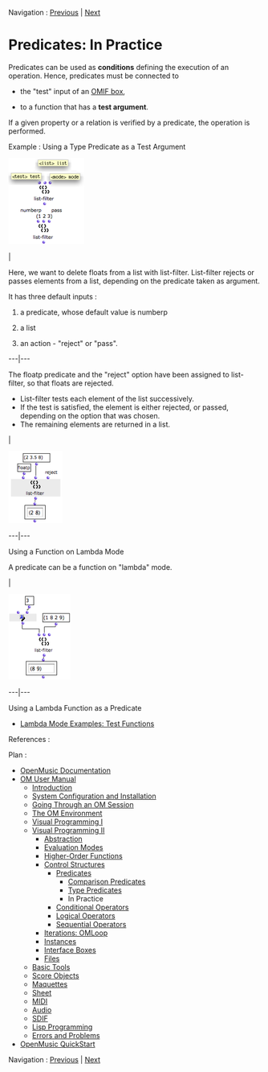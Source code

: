 Navigation : [Previous](PredTypes "page précédente\(Type
Predicates\)") | [Next](ConditionalOps "page
suivante\(Conditional Operators\)")


# Predicates: In Practice

Predicates can be used as **conditions** defining the execution of an
operation. Hence, predicates must be connected to

  * the "test" input of an [OMIF box](ConditionalOps),

  * to a function that has a **test argument**.

If a given property or a relation is verified by a predicate, the operation is
performed.

Example : Using a Type Predicate as a Test Argument

![](../res/defaultlistfilter.png)

|

Here, we want to delete floats from a list with list-filter. List-filter
rejects or passes elements from a list, depending on the predicate taken as
argument.

It has three default inputs :

  1. a predicate, whose default value is numberp

  2. a list

  3. an action - "reject" or "pass". 

  
  
---|---  
  
The floatp predicate and the "reject" option have been assigned to list-
filter, so that floats are rejected.

  * List-filter tests each element of the list successively. 
  * If the test is satisfied, the element is either rejected, or passed, depending on the option that was chosen. 
  * The remaining elements are returned in a list.

|

![](../res/usetestlistfilter.png)  
  
---|---  
  
Using a Function on Lambda Mode

A predicate can be a function on "lambda" mode.

|

![](../res/predlamba.png)  
  
---|---  
  
Using a Lambda Function as a Predicate

  * [Lambda Mode Examples: Test Functions](LambdaTest)

References :

Plan :

  * [OpenMusic Documentation](OM-Documentation)
  * [OM User Manual](OM-User-Manual)
    * [Introduction](00-Sommaire)
    * [System Configuration and Installation](Installation)
    * [Going Through an OM Session](Goingthrough)
    * [The OM Environment](Environment)
    * [Visual Programming I](BasicVisualProgramming)
    * [Visual Programming II](AdvancedVisualProgramming)
      * [Abstraction](Abstraction)
      * [Evaluation Modes](EvalModes)
      * [Higher-Order Functions](HighOrder)
      * [Control Structures](Control)
        * [Predicates](Predicates)
          * [Comparison Predicates](PredComparison)
          * [Type Predicates](PredTypes)
          * In Practice
        * [Conditional Operators](ConditionalOps)
        * [Logical Operators](Logical)
        * [Sequential Operators](Sequencial)
      * [Iterations: OMLoop](OMLoop)
      * [Instances](Instances)
      * [Interface Boxes](InterfaceBoxes)
      * [Files](Files)
    * [Basic Tools](BasicObjects)
    * [Score Objects](ScoreObjects)
    * [Maquettes](Maquettes)
    * [Sheet](Sheet)
    * [MIDI](MIDI)
    * [Audio](Audio)
    * [SDIF](SDIF)
    * [Lisp Programming](Lisp)
    * [Errors and Problems](errors)
  * [OpenMusic QuickStart](QuickStart-Chapters)

Navigation : [Previous](PredTypes "page précédente\(Type
Predicates\)") | [Next](ConditionalOps "page
suivante\(Conditional Operators\)")

